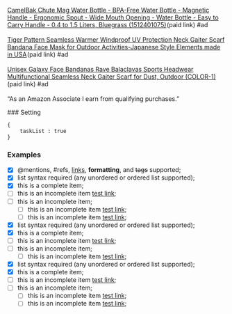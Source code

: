 <index>

<a target="_blank" href="https://www.amazon.com/gp/product/B07664SN5V/ref=as_li_tl?ie=UTF8&camp=1789&creative=9325&creativeASIN=B0766413K9&linkCode=as2&tag=kenosabi0d-20&linkId=6f724ba801e1828131c6718de43d322c&th=1">CamelBak Chute Mag Water Bottle - BPA-Free Water Bottle - Magnetic Handle - Ergonomic Spout - Wide Mouth Opening - Water Bottle - Easy to Carry Handle - 0.4 to 1.5 Liters, Bluegrass (1512401075)</a><img src="//ir-na.amazon-adsystem.com/e/ir?t=kenosabi0d-20&l=am2&o=1&a=B07664SN5V" width="1" height="1" border="0" alt="" style="border:none !important; margin:0px !important;" />(paid link) #ad 
<br>
<br>
<a target="_blank" href="https://www.amazon.com/gp/product/B08JYLQ3W8/ref=as_li_tl?ie=UTF8&camp=1789&creative=9325&creativeASIN=B08JYLQ3W8&linkCode=as2&tag=kenosabi0d-20&linkId=e445995bfcabbcf24672888b3b2f205e">Tiger Pattern Seamless Warmer Windproof UV Protection Neck Gaiter Scarf Bandana Face Mask for Outdoor Activities-Japanese Style Elements made in USA</a><img src="//ir-na.amazon-adsystem.com/e/ir?t=kenosabi0d-20&l=am2&o=1&a=B08JYLQ3W8" width="1" height="1" border="0" alt="" style="border:none !important; margin:0px !important;" />(paid link) #ad
<br>
<br>
<a target="_blank" href="https://www.amazon.com/gp/product/B088X5LPNZ/ref=as_li_tl?ie=UTF8&camp=1789&creative=9325&creativeASIN=B088X5LPNZ&linkCode=as2&tag=kenosabi0d-20&linkId=54a5b61bcfe4f68f27fa414ed0665996">Unisex Galaxy Face Bandanas Rave Balaclavas Sports Headwear Multifunctional Seamless Neck Gaiter Scarf for Dust, Outdoor (COLOR-1)</a><img src="//ir-na.amazon-adsystem.com/e/ir?t=kenosabi0d-20&l=am2&o=1&a=B088X5LPNZ" width="1" height="1" border="0" alt="" style="border:none !important; margin:0px !important;" />(paid link) #ad
<br>
<br>
“As an Amazon Associate I earn from qualifying purchases.” 


</index>
### Setting

    {
        taskList : true
    }

### Examples

- [x] @mentions, #refs, [links](), **formatting**, and <del>tags</del> supported;
- [x] list syntax required (any unordered or ordered list supported);
- [x] this is a complete item;
- [ ] this is an incomplete item [test link](#);
- [ ] this is an incomplete item;
    - [ ] this is an incomplete item [test link](#);
    - [ ] this is an incomplete item [test link](#);
- [x] list syntax required (any unordered or ordered list supported);
- [x] this is a complete item;
- [ ] this is an incomplete item [test link](#);
- [ ] this is an incomplete item;
    - [ ] this is an incomplete item [test link](#);
- [x] list syntax required (any unordered or ordered list supported);
- [x] this is a complete item;
- [ ] this is an incomplete item [test link](#);
- [ ] this is an incomplete item;
    - [ ] this is an incomplete item [test link](#);
    - [ ] this is an incomplete item [test link](#);
